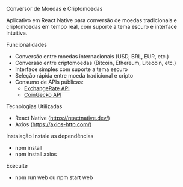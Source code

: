 Conversor de Moedas e Criptomoedas

Aplicativo em React Native para conversão de moedas tradicionais e criptomoedas em tempo real, com suporte a tema escuro e interface intuitiva.

Funcionalidades

- Conversão entre moedas internacionais (USD, BRL, EUR, etc.)
- Conversão entre criptomoedas (Bitcoin, Ethereum, Litecoin, etc.)
- Interface simples com suporte a tema escuro
- Seleção rápida entre moeda tradicional e cripto
- Consumo de APIs públicas:
  - [ExchangeRate API](https://www.exchangerate-api.com/)
  - [CoinGecko API](https://www.coingecko.com/)

Tecnologias Utilizadas
- React Native (https://reactnative.dev/)
- Axios (https://axios-http.com/)


Instalação
Instale as dependências
- npm install
- npm install axios


Execulte 
- npm run web ou npm start web
